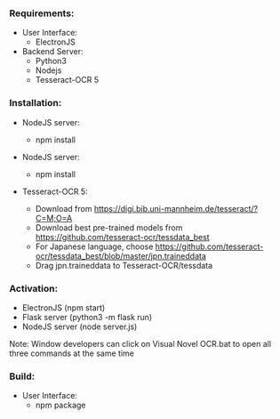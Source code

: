 ### Requirements: 
  - User Interface:
    - ElectronJS 
  - Backend Server:
    - Python3
    - Nodejs 
    - Tesseract-OCR 5

### Installation:
  - NodeJS server:
    - npm install

  - NodeJS server:
    - npm install
    
  - Tesseract-OCR 5:
    - Download from https://digi.bib.uni-mannheim.de/tesseract/?C=M;O=A
    - Download best pre-trained models from https://github.com/tesseract-ocr/tessdata_best
    - For Japanese language, choose https://github.com/tesseract-ocr/tessdata_best/blob/master/jpn.traineddata
    - Drag jpn.traineddata to Tesseract-OCR/tessdata

### Activation: 
- ElectronJS (npm start)
- Flask server (python3 -m flask run)
- NodeJS server (node server.js)

Note: Window developers can click on Visual Novel OCR.bat to open all three commands at the same time

### Build: 
  - User Interface:
    - npm package 